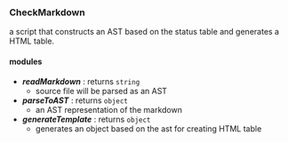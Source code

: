 ### CheckMarkdown
a script that constructs an AST based on the status table and generates a HTML table.   

#### modules
- **_readMarkdown_** : returns `string`
  - source file will be parsed as an AST
- **_parseToAST_** : returns `object`
  - an AST representation of the markdown 
- **_generateTemplate_** : returns `object`
  - generates an object based on the ast for creating HTML table  
